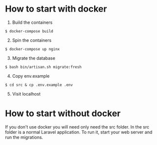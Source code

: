 # How to start with docker

1. Build the containers

```shell
$ docker-compose build
```

2. Spin the containers

```shell
$ docker-compose up nginx
```

3. Migrate the database

```shell
$ bash bin/artisan.sh migrate:fresh
```

4. Copy env.example

```shell
$ cd src & cp .env.example .env
```

5. Visit localhost


# How to start without docker

If you don't use docker you will need only need the src folder. In the src folder is a normal Laravel application. 
To run it, start your web server and run the migrations.